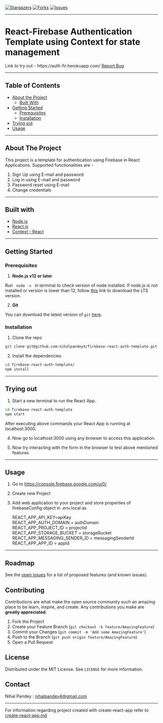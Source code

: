 <!-- PROJECT SHIELDS -->
[![Stargazers][stars-shield]][stars-url]
[![Forks][forks-shield]][forks-url]
[![Issues][issues-shield]][issues-url]

<hr>
<p>
  <p align="center">
    <h1>React-Firebase Authentication Template using Context for state management</h1>
    Link to try out  - https://auth-fir.herokuapp.com/
    <a href="https://github.com/nihalpandey4/Live_Video_Broadcasting_Service/issues">Report Bug</a>
    </p>
</p>

<hr>

<!-- TABLE OF CONTENTS -->
## Table of Contents

* [About the Project](#about-the-project)
  * [Built With](#built-with)
* [Getting Started](#getting-started)
  * [Prerequisites](#prerequisites)
  * [Installation](#installation)
* [Trying out](#trying-out)
* [Usage](#usage)

<hr>


<!-- ABOUT THE PROJECT -->
## About The Project

This project is a template for authentication using Firebase in React Applications. Supported functionalities are -
<ol>
    <li> Sign Up using E-mail and password</li>
    <li> Log in using E-mail and password</li>
    <li> Password reset using E-mail </li>  
    <li> Change credentials </li>
</ol>

<hr>

## Built with

* [Node.js](https://nodejs.org/en/)
* [React.js](https://reactjs.org/)
* [Context - React](https://reactjs.org/docs/context.html)

<hr>

## Getting Started

### Prerequisites

1. **Node.js v12 or later**

Run <code> node -v </code> in terminal to check version of node installed. 
If node.js is not installed or version is lower than 12, follow [this](https://nodejs.org/en/download/) link to download the LTS version.

2. **Git**

You can download the latest version of <code>git</code> [here](https://git-scm.com/downloads).

### Installation

1. Clone the repo

```sh
git clone git@github.com:nihalpandey4/firebase-react-auth-template.git
```
2. Install the dependencies

```sh
cd firebase-react-auth-template/
npm install
```

<hr>

## Trying out

1. Start a new terminal to run the React App.

```sh
cd firebase-react-auth-template
npm start
```

After executing above commands your React App is running at localhost:3000.

4. Now go to localhost:3000 using any browser to access this application. 

5. Now try interacting with the form in the browser to test above mentioned features

<hr>

## Usage

1. Go to https://console.firebase.google.com/u/0/

2. Create new Project

3. Add web application to your project and store properties of firebaseConfig object in .env.local as

    REACT_APP_API_KEY=apiKey <br>
    REACT_APP_AUTH_DOMAIN = authDomain <br>
    REACT_APP_PROJECT_ID = projectId <br>
    REACT_APP_STORAGE_BUCKET = storageBucket <br>
    REACT_APP_MESSAGING_SENDER_ID = messagingSenderId <br>
    REACT_APP_APP_ID = appId <br>

<hr>

<!-- ROADMAP -->
## Roadmap

See the [open issues](https://github.com/nihalpandey4/firebase-react-auth-template/issues) for a list of proposed features (and known issues).

<!-- CONTRIBUTING -->
## Contributing

Contributions are what make the open source community such an amazing place to be learn, inspire, and create. Any contributions you make are **greatly appreciated**.

1. Fork the Project
2. Create your Feature Branch (`git checkout -b feature/AmazingFeature`)
3. Commit your Changes (`git commit -m 'Add some AmazingFeature'`)
4. Push to the Branch (`git push origin feature/AmazingFeature`)
5. Open a Pull Request


<!-- LICENSE -->
## License

Distributed under the MIT License. See `LICENSE` for more information.

<!-- CONTACT -->
## Contact

Nihal Pandey : nihalpandey4@gmail.com

<hr>

For information regarding project created with create-react-app refer to [create-react-app.md](https://github.com/nihalpandey4/firebase-react-auth-template/blob/main/create-react-app.md)


<!-- MARKDOWN LINKS & IMAGES -->
<!-- https://www.markdownguide.org/basic-syntax/#reference-style-links -->
[issues-shield]:	https://img.shields.io/github/issues/nihalpandey4/firebase-react-auth-template
[issues-url]: https://github.com/nihalpandey4/firebase-react-auth-template/issues
[forks-shield]: https://img.shields.io/github/forks/nihalpandey4/firebase-react-auth-template
[forks-url]: https://github.com/nihalpandey4/firebase-react-auth-template/network/members
[stars-shield]: https://img.shields.io/github/stars/nihalpandey4/firebase-react-auth-template
[stars-url]: https://github.com/nihalpandey4/firebase-react-auth-template/stargazers

